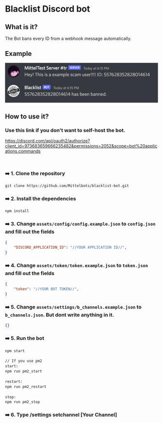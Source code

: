 # Blacklist Discord bot

## <b>What is it?</b>
The Bot bans every ID from a webhook message automatically.

## <b>Example</b>

<img src="git/img/example.png">
<br>

## <b>How to use it?</b>

### <b>Use this link if you don't want to self-host the bot.</b>

https://discord.com/api/oauth2/authorize?client_id=973683659666235482&permissions=2052&scope=bot%20applications.commands

<br>

### ➡️ <b>1.</b> Clone the repository

```txt
git clone https://github.com/Mittelbots/blacklist-bot.git
```

### ➡️ <b>2.</b> Install the dependencies

```txt
npm install
```

### ➡️ <b>3.</b> Change `assets/config/config.example.json` to `config.json` and fill out the fields

```json
{
    "DISCORD_APPLICATION_ID": "//YOUR APPLICATION ID//",
}
```

### ➡️ <b>4.</b> Change `assets/token/token.example.json` to `token.json` and fill out the fields

```json
{
    "token": "//YOUR BOT TOKEN//",
}
```

### ➡️ <b>5.</b> Change `assets/settings/b_channels.example.json` to `b_channels.json`. But dont write anything in it.

```json
{}
```

### ➡️ <b>5.</b> Run the bot


```txt
npm start

// If you use pm2
start: 
npm run pm2_start

restart:
npm run pm2_restart

stop:
npm run pm2_stop
```

### ➡️ <b>6.</b> Type /settings setchannel [Your Channel]

